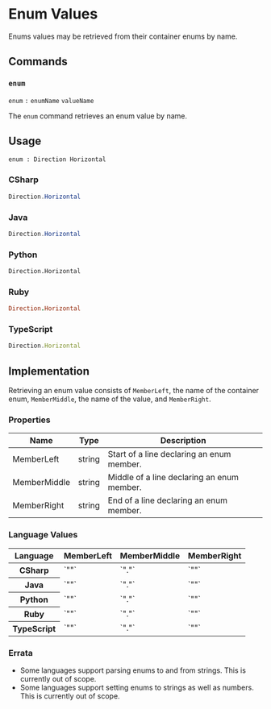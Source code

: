 # Enum Values

Enums values may be retrieved from their container enums by name.


## Commands

### `enum`

`enum` `:` `enumName` `valueName`

The `enum` command retrieves an enum value by name.


## Usage

```
enum : Direction Horizontal
```

### CSharp

```csharp
Direction.Horizontal
```

### Java

```java
Direction.Horizontal
```

### Python

```python
Direction.Horizontal
```

### Ruby

```ruby
Direction.Horizontal
```

### TypeScript

```typescript
Direction.Horizontal
```


## Implementation

Retrieving an enum value consists of `MemberLeft`, the name of the container enum, `MemberMiddle`, the name of the value, and `MemberRight`. 

### Properties

<table>
    <thead>
        <th>Name</th>
        <th>Type</th>
        <th>Description</th>
    </thead>
    <tbody>
        <tr>
            <td>MemberLeft</td>
            <td>string</td>
            <td>Start of a line declaring an enum member.</td>
        </tr>
        <tr>
            <td>MemberMiddle</td>
            <td>string</td>
            <td>Middle of a line declaring an enum member.</td>
        </tr>
        <tr>
            <td>MemberRight</td>
            <td>string</td>
            <td>End of a line declaring an enum member.</td>
        </tr>
    </tbody>
</table>

### Language Values

<table>
    <thead>
        <th>Language</th>
        <th>MemberLeft</th>
        <th>MemberMiddle</th>
        <th>MemberRight</th>
    </thead>
    <tbody>
        <tr>
            <th>CSharp</th>
            <td>`""`</td>
            <td>`"."`</td>
            <td>`""`</td>
        </tr>
        <tr>
            <th>Java</th>
            <td>`""`</td>
            <td>`"."`</td>
            <td>`""`</td>
        </tr>
        <tr>
            <th>Python</th>
            <td>`""`</td>
            <td>`"."`</td>
            <td>`""`</td>
        </tr>
        <tr>
            <th>Ruby</th>
            <td>`""`</td>
            <td>`"."`</td>
            <td>`""`</td>
        </tr>
        <tr>
            <th>TypeScript</th>
            <td>`""`</td>
            <td>`"."`</td>
            <td>`""`</td>
        </tr>
    </tbody>
</table>

### Errata

* Some languages support parsing enums to and from strings. This is currently out of scope.
* Some languages support setting enums to strings as well as numbers. This is currently out of scope.
